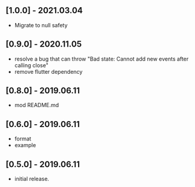 ## [1.0.0] - 2021.03.04

* Migrate to null safety

## [0.9.0] - 2020.11.05  
  
* resolve a bug that can throw "Bad state: Cannot add new events after calling close"  
* remove flutter dependency
  
## [0.8.0] - 2019.06.11  
  
* mod README.md  
  
## [0.6.0] - 2019.06.11  
  
* format  
* example  
  
## [0.5.0] - 2019.06.11  
  
* initial release.  
  
